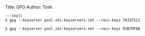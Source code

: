 Title: GPG
Author: Tosh

    :::shell
    $ gpg --keyserver pool.sks-keyservers.net --recv-keys 7A31F512

    $ gpg --keyserver pool.sks-keyservers.net --recv-keys 91B7DF08

